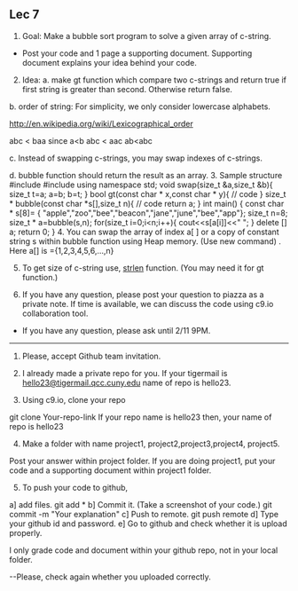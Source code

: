 ## Lec 7

1. Goal: Make a bubble sort program to solve a given array of c-string.

- Post your code and 1 page a supporting document. Supporting document explains your idea behind your code.

2. Idea: 
a. make gt function which compare two c-strings and return true if first string is greater than second. Otherwise return false.

b. order of string: For simplicity, we only consider lowercase alphabets.

http://en.wikipedia.org/wiki/Lexicographical_order

abc < baa since a<b
abc < aac 
ab<abc

c. Instead of swapping c-strings, you may swap indexes of c-strings.

d. bubble function should return the result as an array.
3. Sample structure
#include <iostream>
#include <cstring>
using namespace std;
void swap(size_t &a,size_t &b){
    size_t t=a;
    a=b;
    b=t;
}
bool gt(const char * x,const char * y){
	// code
}
size_t * bubble(const char *s[],size_t n){
    // code
    return a;
}
int main() {
    const char * s[8]= { "apple","zoo","bee","beacon","jane","june","bee","app"};
    size_t n=8;
    size_t * a=bubble(s,n);
    for(size_t i=0;i<n;i++){
        cout<<s[a[i]]<<" ";
    }
    delete [] a;
    return 0;
}
4. You can swap the array of index a[ ] or a copy of constant string s within bubble function using Heap memory. (Use new command) .
Here a[] is ={1,2,3,4,5,6,...,n}

5. To get size of c-string use, [strlen](http://www.cplusplus.com/reference/cstring/strlen/) function. (You may need it for gt function.)

6. If you have any question, please post your question to piazza as a private note.
If time is available, we can discuss the code using c9.io collaboration tool.

- If you have any question, please ask until 2/11 9PM.

-------------------
1. Please, accept Github team invitation.
2. I already made a private repo for you.
If your tigermail is hello23@tigermail.qcc.cuny.edu
name of repo is hello23.

3. Using c9.io, clone your repo

git clone  Your-repo-link
If your repo name is hello23 then, your name of repo is hello23

4. Make a folder with name project1, project2,project3,project4, project5.

Post your  answer within project folder.
If you are doing project1, put your code and a supporting document
within project1 folder.

5. To push your code to github,

a] add  files.
git add *
b] Commit it. (Take a screenshot of your code.)
git commit -m "Your explanation"
c] Push to remote.
git push remote
d] Type your github id and  password.
e] Go to github and check whether it is upload properly.

I only grade code and document within your github repo, not in your local folder. 

--Please, check again whether you uploaded correctly.

